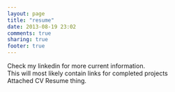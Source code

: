```yaml
---
layout: page
title: "resume"
date: 2013-08-19 23:02
comments: true
sharing: true
footer: true
---
```


Check my linkedin for more current information.   
This will most likely contain links for completed projects    
Attached CV Resume thing.
